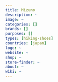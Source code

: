 ```yaml
---
title: Mizuno
description: ~
image: ~
categories: []
brands: []
purposes: []
types: [hiking-shoes]
countries: [japan]
logo: ~
website: ~
shop: ~
store-finder: ~
about: ~
wiki: ~
---
```


